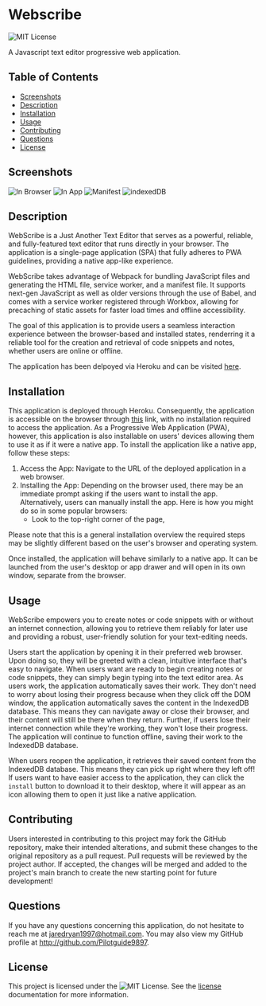 # Webscribe

![MIT License](https://img.shields.io/badge/License-MIT-yellow.svg)

A Javascript text editor progressive web application. 

## Table of Contents
- [Screenshots](#screenshots)
- [Description](#description)
- [Installation](#installation)
- [Usage](#usage)
- [Contributing](#contributing) 
- [Questions](#questions)
- [License](#license)

## Screenshots 
![In Browser]()
![In App]()
![Manifest]()
![indexedDB]()

## Description

WebScribe is a Just Another Text Editor that serves as a powerful, reliable, and fully-featured text editor that runs directly in your browser. The application is a single-page application (SPA) that fully adheres to PWA guidelines, providing a native app-like experience.

WebScribe takes advantage of Webpack for bundling JavaScript files and generating the HTML file, service worker, and a manifest file. It supports next-gen JavaScript as well as older versions through the use of Babel, and comes with a service worker registered through Workbox, allowing for precaching of static assets for faster load times and offline accessibility.

The goal of this application is to provide users a seamless interaction experience between the browser-based and installed states, renderring it a reliable tool for the creation and retrieval of code snippets and notes, whether users are online or offline.

The application has been delpoyed via Heroku and can be visited [here]().

## Installation

This application is deployed through Heroku. Consequently, the application is accessible on the browser through [this]() link, with no installation required to access the application. As a Progressive Web Application (PWA), however, this application is also installable on users' devices allowing them to use it as if it were a native app. To install the application like a native app, follow these steps:

1. Access the App: Navigate to the URL of the deployed application in a web browser.
2. Installing the App: Depending on the browser used, there may be an immediate prompt asking if the users want to install the app. Alternatively, users can manually install the app. Here is how you might do so in some popular browsers:
    * Look to the top-right corner of the page, 

Please note that this is a general installation overview the required steps may be slightly different based on the user's browser and operating system.

Once installed, the application will behave similarly to a native app. It can be launched from the user's desktop or app drawer and will open in its own window, separate from the browser. 

## Usage

WebScribe empowers you to create notes or code snippets with or without an internet connection, allowing you to retrieve them reliably for later use and providing a robust, user-friendly solution for your text-editing needs.

Users start the application by opening it in their preferred web browser. Upon doing so, they will be greeted with a clean, intuitive interface that's easy to navigate. When users want are ready to begin creating notes or code snippets, they can simply begin typing into the text editor area. As users work, the application automatically saves their work. They don't need to worry about losing their progress because when they click off the DOM window, the application automatically saves the content in the IndexedDB database. This means they can navigate away or close their browser, and their content will still be there when they return. Further, if users lose their internet connection while they're working, they won't lose their progress. The application will continue to function offline, saving their work to the IndexedDB database.

When users reopen the application, it retrieves their saved content from the IndexedDB database. This means they can pick up right where they left off! If users want to have easier access to the application, they can click the `install` button to download it to their desktop, where it will appear as an icon allowing them to open it just like a native application.

## Contributing
Users interested in contributing to this project may fork the GitHub repository, make their intended alterations, and submit these changes to the original repository as a pull request. Pull requests will be reviewed by the project author. If accepted, the changes will be merged and added to the project's main branch to create the new starting point for future development!

## Questions
If you have any questions concerning this application, do not hesitate to reach me at jaredryan1997@hotmail.com. You may also view my GitHub profile at http://github.com/Pilotguide9897.

## License
This project is licensed under the ![MIT License](https://img.shields.io/badge/License-MIT-yellow.svg). See the [license](https://opensource.org/licenses/MIT) documentation for more information.

